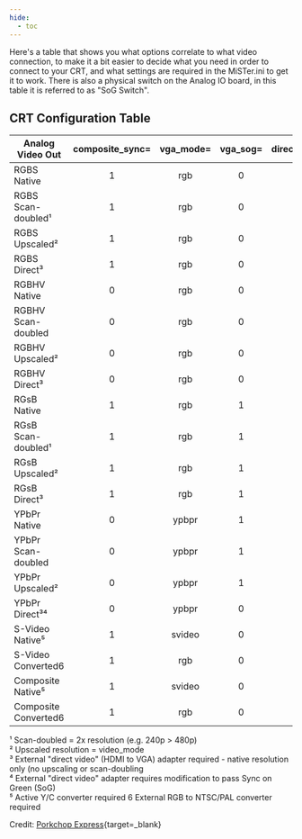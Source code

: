 ```yaml
---
hide:
  - toc
---
```


Here's a table that shows you what options correlate to what video connection, to make it a bit easier to decide what you need in order to connect to your CRT, and what settings are required in the MiSTer.ini to get it to work. There is also a physical switch on the Analog IO board, in this table it is referred to as "SoG Switch".

## CRT Configuration Table

| Analog Video Out    | composite_sync= | vga_mode= | vga_sog= | direct_video= | vga_scaler= | forced_scandoubler= | SoG Switch |
| ------------------- | :-------------: | :-------: | :------: | :-----------: | :---------: | :-----------------: | :--------: |
| RGBS Native         | 1               | rgb       | 0        | 0             | 0           | 0                   | AUTO       |
| RGBS Scan-doubled¹  | 1               | rgb       | 0        | 0             | 0           | 1                   | AUTO       |
| RGBS Upscaled²      | 1               | rgb       | 0        | 0             | 1           | 0                   | AUTO       |
| RGBS Direct³        | 1               | rgb       | 0        | 1             | 0           | 0                   | N/A        |
| RGBHV Native        | 0               | rgb       | 0        | 0             | 0           | 0                   | AUTO       |
| RGBHV Scan-doubled  | 0               | rgb       | 0        | 0             | 0           | 1                   | AUTO       |
| RGBHV Upscaled²     | 0               | rgb       | 0        | 0             | 1           | 0                   | AUTO       |
| RGBHV Direct³       | 0               | rgb       | 0        | 1             | 0           | 0                   | N/A        |
| RGsB Native         | 1               | rgb       | 1        | 0             | 0           | 0                   | AUTO       |
| RGsB Scan-doubled¹  | 1               | rgb       | 1        | 0             | 0           | 1                   | AUTO       |
| RGsB Upscaled²      | 1               | rgb       | 1        | 0             | 1           | 0                   | AUTO       |
| RGsB Direct³        | 1               | rgb       | 1        | 1             | 0           | 0                   | N/A        |
| YPbPr Native        | 0               | ypbpr     | 1        | 0             | 0           | 0                   | OVR        |
| YPbPr Scan-doubled  | 0               | ypbpr     | 1        | 0             | 0           | 1                   | OVR        |
| YPbPr Upscaled²     | 0               | ypbpr     | 1        | 0             | 1           | 0                   | OVR        |
| YPbPr Direct³⁴      | 0               | ypbpr     | 0        | 1             | 0           | 0                   | N/A        |
| S-Video Native⁵     | 1               | svideo    | 0        | 0             | 0           | 0                   | N/A        |
| S-Video Converted6  | 1               | rgb       | 0        | 0             | 0           | 0                   | N/A        |
| Composite Native⁵   | 1               | svideo    | 0        | 0             | 0           | 0                   | N/A        |
| Composite Converted6| 1               | rgb       | 0        | 0             | 0           | 0                   | N/A        |

¹ Scan-doubled = 2x resolution (e.g. 240p > 480p)  
² Upscaled resolution = video_mode  
³ External "direct video" (HDMI to VGA) adapter required - native resolution only (no upscaling or scan-doubling  
⁴ External "direct video" adapter requires modification to pass Sync on Green (SoG)  
⁵ Active Y/C converter required
6 External RGB to NTSC/PAL converter required
 

Credit: [Porkchop Express](https://twitter.com/MisterAddons){target=_blank}
